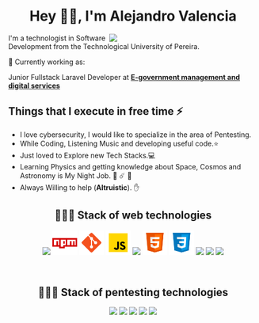 
<h1 align="center"> Hey 👋🏽, I'm Alejandro Valencia </h1>

<img width="300" align="right" src="https://c.tenor.com/h9au5ifIVWYAAAAC/smudge-smudge-cat.gif">

I'm a technologist in Software Development from the Technological University of Pereira.


💼 Currently working as: 

Junior Fullstack Laravel Developer at <a href="https://www.risaralda.gov.co/" target="_blank"><b>E-government management and digital services</b></a>

## Things that I execute in free time ⚡  
  - I love cybersecurity, I would like to specialize in the area of Pentesting.
  - While Coding, Listening Music and developing useful code.⭐️
  - Just loved to Explore new Tech Stacks.💻
  - Learning Physics and getting knowledge about Space, Cosmos and Astronomy is My Night Job. 🌌 ☄️ 🔭
  - Always Willing to help (**Altruistic**). ✋

<h2 align="center">
 👨🏻‍💻 Stack of web technologies
</h2>
<p align="center">
<code><a href="https://laravel.com/" target="_blank"><img height="40" src="https://upload.wikimedia.org/wikipedia/commons/9/9a/Laravel.svg"/></a></code>
<code><a href="https://www.npmjs.com/" target="_blank"><img height="50" src="https://raw.githubusercontent.com/chandan-reddy-k/chandan-reddy-k/master/assets/npm.png"></a></code>
<code><a href="https://github.com/" target="_blank"><img height="50" src="https://raw.githubusercontent.com/chandan-reddy-k/chandan-reddy-k/master/assets/git.png"></a></code>
<code><a href="https://www.javascript.com/" target="_blank"><img height="50" src="https://raw.githubusercontent.com/chandan-reddy-k/chandan-reddy-k/master/assets/js.png"></a></code>
<code><a href="https://ubuntu.com/" target="_blank"><img height="50" src="https://www.svgrepo.com/show/184138/linux.svg"></a></code>
<code><a href="https://lenguajehtml.com/" target="_blank"><img height="50" src="https://raw.githubusercontent.com/chandan-reddy-k/chandan-reddy-k/master/assets/html.png"></a></code>
<code><a href="https://devdocs.io/css/" target="_blank"><img height="50" src="https://raw.githubusercontent.com/chandan-reddy-k/chandan-reddy-k/master/assets/css.png"></a></code>
<code><a href="https://www.docker.com/" target="_blank"><img height="50" src="https://www.svgrepo.com/show/353661/docker.svg"></a></code>
<code><a href="https://www.mysql.com/" target="_blank"><img height="50" src="https://www.svgrepo.com/show/303251/mysql-logo.svg"></a></code>
<code><a href="#" target="_blank"><img height="50" src="https://cdn-icons-png.flaticon.com/512/3231/3231329.png"></a></code>
</p>

<br/>

<h2 align="center">
 👨🏻‍💻 Stack of pentesting technologies
</h2>
<p align="center">
<code><a href="https://www.metasploit.com/" target="_blank"><img height="40" src="https://upload.wikimedia.org/wikipedia/commons/3/38/Metasploit_logo_and_wordmark.png"/></a></code>
<code><a href="https://portswigger.net/burp" target="_blank"><img height="55" src="https://uploads-ssl.webflow.com/5fb1995cde4f3f62e49ba5b6/60b7469800c39c248b741063_burpsuite_logo.png"/></a></code>
<code><a href="https://www.kali.org/" target="_blank"><img height="50" src="https://user-images.githubusercontent.com/68349791/149246133-79432628-885d-4e70-99ac-44bcbb00b7b1.png"/></a></code>
<code><a href="#" target="_blank"><img height="50" src="https://user-images.githubusercontent.com/68349791/149246620-9291792f-4a44-4797-bef4-a0efd37ecd23.png"/></a></code>
<code><a href="https://nmap.org/" target="_blank"><img height="50" src="https://nmap.org/images/sitelogo-nmap-1680x900.png"/></a></code>

<br/>

